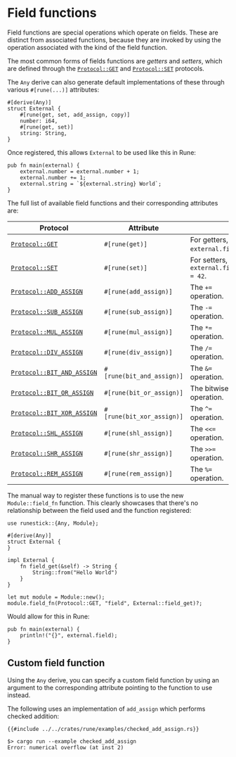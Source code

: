 # Field functions

Field functions are special operations which operate on fields. These are
distinct from associated functions, because they are invoked by using the
operation associated with the kind of the field function.

The most common forms of fields functions are *getters* and *setters*, which are
defined through the [`Protocol::GET`] and [`Protocol::SET`] protocols.

The `Any` derive can also generate default implementations of these through
various `#[rune(...)]` attributes:

```rust,noplaypen
#[derive(Any)]
struct External {
    #[rune(get, set, add_assign, copy)]
    number: i64,
    #[rune(get, set)]
    string: String,
}
```

Once registered, this allows `External` to be used like this in Rune:

```rune
pub fn main(external) {
    external.number = external.number + 1;
    external.number += 1;
    external.string = `${external.string} World`;
}
```

The full list of available field functions and their corresponding attributes
are:

| Protocol | Attribute | |
|-|-|-|
| [`Protocol::GET`] | `#[rune(get)]` | For getters, like `external.field`. |
| [`Protocol::SET`] | `#[rune(set)]` | For setters, like `external.field = 42`. |
| [`Protocol::ADD_ASSIGN`] | `#[rune(add_assign)]` | The `+=` operation. |
| [`Protocol::SUB_ASSIGN`] | `#[rune(sub_assign)]` | The `-=` operation. |
| [`Protocol::MUL_ASSIGN`] | `#[rune(mul_assign)]` | The `*=` operation. |
| [`Protocol::DIV_ASSIGN`] | `#[rune(div_assign)]` | The `/=` operation. |
| [`Protocol::BIT_AND_ASSIGN`] | `#[rune(bit_and_assign)]` | The `&=` operation. |
| [`Protocol::BIT_OR_ASSIGN`] | `#[rune(bit_or_assign)]` | The bitwise or operation. |
| [`Protocol::BIT_XOR_ASSIGN`] | `#[rune(bit_xor_assign)]` | The `^=` operation. |
| [`Protocol::SHL_ASSIGN`] | `#[rune(shl_assign)]` | The `<<=` operation. |
| [`Protocol::SHR_ASSIGN`] | `#[rune(shr_assign)]` | The `>>=` operation. |
| [`Protocol::REM_ASSIGN`] | `#[rune(rem_assign)]` | The `%=` operation. |

The manual way to register these functions is to use the new `Module::field_fn`
function. This clearly showcases that there's no relationship between the field
used and the function registered:

```rust,noplaypen
use runestick::{Any, Module};

#[derive(Any)]
struct External {
}

impl External {
    fn field_get(&self) -> String {
        String::from("Hello World")
    }
}

let mut module = Module::new();
module.field_fn(Protocol::GET, "field", External::field_get)?;
```

Would allow for this in Rune:

```rune
pub fn main(external) {
    println!("{}", external.field);
}
```

## Custom field function

Using the `Any` derive, you can specify a custom field function by using an
argument to the corresponding attribute pointing to the function to use instead.

The following uses an implementation of `add_assign` which performs checked
addition:

```rust,noplaypen
{{#include ../../crates/rune/examples/checked_add_assign.rs}}
```

```text
$> cargo run --example checked_add_assign
Error: numerical overflow (at inst 2)
```

[`Protocol::GET`]: https://docs.rs/runestick/0/runestick/struct.Protocol.html#associatedconstant.GET
[`Protocol::SET`]: https://docs.rs/runestick/0/runestick/struct.Protocol.html#associatedconstant.SET
[`Protocol::ADD_ASSIGN`]: https://docs.rs/runestick/0/runestick/struct.Protocol.html#associatedconstant.ADD_ASSIGN
[`Protocol::SUB_ASSIGN`]: https://docs.rs/runestick/0/runestick/struct.Protocol.html#associatedconstant.SUB_ASSIGN
[`Protocol::MUL_ASSIGN`]: https://docs.rs/runestick/0/runestick/struct.Protocol.html#associatedconstant.MUL_ASSIGN
[`Protocol::DIV_ASSIGN`]: https://docs.rs/runestick/0/runestick/struct.Protocol.html#associatedconstant.DIV_ASSIGN
[`Protocol::BIT_AND_ASSIGN`]: https://docs.rs/runestick/0/runestick/struct.Protocol.html#associatedconstant.BIT_AND_ASSIGN
[`Protocol::BIT_OR_ASSIGN`]: https://docs.rs/runestick/0/runestick/struct.Protocol.html#associatedconstant.BIT_OR_ASSIGN
[`Protocol::BIT_XOR_ASSIGN`]: https://docs.rs/runestick/0/runestick/struct.Protocol.html#associatedconstant.BIT_XOR_ASSIGN
[`Protocol::SHL_ASSIGN`]: https://docs.rs/runestick/0/runestick/struct.Protocol.html#associatedconstant.SHL_ASSIGN
[`Protocol::SHR_ASSIGN`]: https://docs.rs/runestick/0/runestick/struct.Protocol.html#associatedconstant.SHR_ASSIGN
[`Protocol::REM_ASSIGN`]: https://docs.rs/runestick/0/runestick/struct.Protocol.html#associatedconstant.REM_ASSIGN
